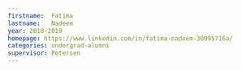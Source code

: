 ```yaml
---
firstname:  Fatima
lastname:   Nadeem
year: 2018-2019
homepage: https://www.linkedin.com/in/fatima-nadeem-30995716a/ 
categories: undergrad-alumni
supervisor: Petersen
---
```

